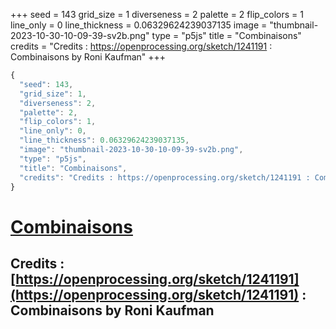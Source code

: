 +++
seed = 143
grid_size = 1
diverseness = 2
palette = 2
flip_colors = 1
line_only = 0
line_thickness = 0.06329624239037135
image = "thumbnail-2023-10-30-10-09-39-sv2b.png"
type = "p5js"
title = "Combinaisons"
credits = "Credits : https://openprocessing.org/sketch/1241191 : Combinaisons by Roni Kaufman"
+++




~~~javascript
{
  "seed": 143,
  "grid_size": 1,
  "diverseness": 2,
  "palette": 2,
  "flip_colors": 1,
  "line_only": 0,
  "line_thickness": 0.06329624239037135,
  "image": "thumbnail-2023-10-30-10-09-39-sv2b.png",
  "type": "p5js",
  "title": "Combinaisons",
  "credits": "Credits : https://openprocessing.org/sketch/1241191 : Combinaisons by Roni Kaufman"
}
~~~



# [Combinaisons](https://openprocessing.org/sketch/2066485)

## Credits : [https://openprocessing.org/sketch/1241191](https://openprocessing.org/sketch/1241191) : Combinaisons by Roni Kaufman 


